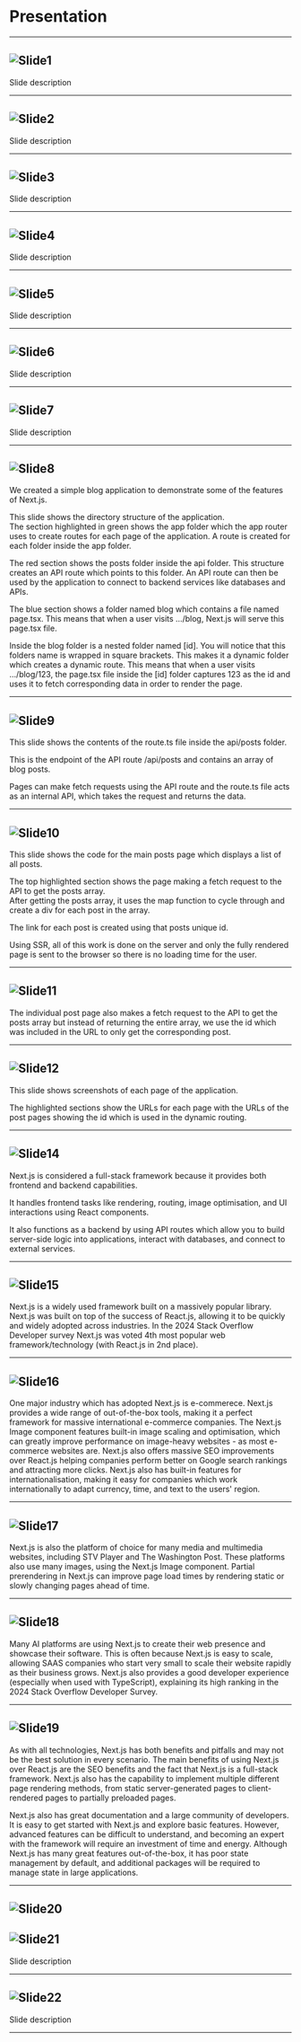 # Presentation
---

![Slide1](src/assets/images/Slide1.PNG)
---

Slide description

---

![Slide2](src/assets/images/Slide2.PNG)  
---

Slide description

---

![Slide3](src/assets/images/Slide3.PNG)  
---

Slide description

---

![Slide4](src/assets/images/Slide4.PNG)
---

Slide description

---

![Slide5](src/assets/images/Slide5.PNG)
---

Slide description

---

![Slide6](src/assets/images/Slide6.PNG)
---

Slide description

---

![Slide7](src/assets/images/Slide7.PNG)
---

Slide description

---

![Slide8](src/assets/images/Slide8.PNG)
---

We created a simple blog application to demonstrate some of the features of Next.js.

This slide shows the directory structure of the application.  
The section highlighted in green shows the app folder which the app router uses to create routes for each page of the application. A route is created for each folder inside the app folder.

The red section shows the posts folder inside the api folder. This structure creates an API route which points to this folder. An API route can then be used by the application to connect to backend services like databases and APIs.

The blue section shows a folder named blog which contains a file named page.tsx. This means that when a user visits …/blog, Next.js will serve this page.tsx file.

Inside the blog folder is a nested folder named [id]. You will notice that this folders name is wrapped in square brackets. This makes it a dynamic folder which creates a dynamic route. This means that when a user visits …/blog/123, the page.tsx file inside the [id] folder captures 123 as the id and uses it to fetch corresponding data in order to render the page. 

---

![Slide9](src/assets/images/Slide9.PNG)
---

This slide shows the contents of the route.ts file inside the api/posts folder.

This is the endpoint of the API route /api/posts and contains an array of blog posts.

Pages can make fetch requests using the API route and the route.ts file acts as an internal API, which takes the request and returns the data.


---


![Slide10](src/assets/images/Slide10.PNG)
---

This slide shows the code for the main posts page which displays a list of all posts.

The top highlighted section shows the page making a fetch request to the API to get the posts array.  
After getting the posts array, it uses the map function to cycle through and create a div for each post in the array.

The link for each post is created using that posts unique id.

Using SSR, all of this work is done on the server and only the fully rendered page is sent to the browser so there is no loading time for the user.


---


![Slide11](src/assets/images/Slide11.PNG)
---

The individual post page also makes a fetch request to the API to get the posts array but instead of returning the entire array, we use the id which was included in the URL to only get the corresponding post.


---


![Slide12](src/assets/images/Slide12.PNG)
---

This slide shows screenshots of each page of the application.

The highlighted sections show the URLs for each page with the URLs of the post pages showing the id which is used in the dynamic routing.


---


![Slide14](src/assets/images/Slide14.PNG)
---

Next.js is considered a full-stack framework because it provides both frontend and backend capabilities.

It handles frontend tasks like rendering, routing, image optimisation, and UI interactions using React components.

It also functions as a backend by using API routes which allow you to build server-side logic into applications, interact with databases, and connect to external services.


---


![Slide15](src/assets/images/Slide15.PNG)
---

Next.js is a widely used framework built on a massively popular library. Next.js was built on top of the success of React.js, allowing it to be quickly and widely adopted across industries. In the 2024 Stack Overflow Developer survey Next.js was voted 4th most popular web framework/technology (with React.js in 2nd place).

---

![Slide16](src/assets/images/Slide16.PNG)
---

One major industry which has adopted Next.js is e-commerece. Next.js provides a wide range of out-of-the-box tools, making it a perfect framework for massive international e-commerce companies. The Next.js Image component features built-in image scaling and optimisation, which can greatly improve performance on image-heavy websites - as most e-commerce websites are. Next.js also offers massive SEO improvements over React.js helping companies perform better on Google search rankings and attracting more clicks. Next.js also has built-in features for internationalisation, making it easy for companies which work internationally to adapt currency, time, and text to the users' region.

---

![Slide17](src/assets/images/Slide17.PNG)
---

Next.js is also the platform of choice for many media and multimedia websites, including STV Player and The Washington Post. These platforms also use many images, using the Next.js Image component. Partial prerendering in Next.js can improve page load times by rendering static or slowly changing pages ahead of time.

---

![Slide18](src/assets/images/Slide18.PNG)
---

Many AI platforms are using Next.js to create their web presence and showcase their software. This is often because Next.js is easy to scale, allowing SAAS companies who start very small to scale their website rapidly as their business grows. Next.js also provides a good developer experience (especially when used with TypeScript), explaining its high ranking in the 2024 Stack Overflow Developer Survey.  

---

![Slide19](src/assets/images/Slide19.PNG)
---

As with all technologies, Next.js has both benefits and pitfalls and may not be the best solution in every scenario. The main benefits of using Next.js over React.js are the SEO benefits and the fact that Next.js is a full-stack framework. Next.js also has the capability to implement multiple different page rendering methods, from static server-generated pages to client-rendered pages to partially preloaded pages. 

Next.js also has great documentation and a large community of developers. It is easy to get started with Next.js and explore basic features. However, advanced features can be difficult to understand, and becoming an expert with the framework will require an investment of time and energy. Although Next.js has many great features out-of-the-box, it has poor state management by default, and additional packages will be required to manage state in large applications.

---

![Slide20](src/assets/images/Slide20.PNG)
---


![Slide21](src/assets/images/Slide21.PNG)
---

Slide description

---

![Slide22](src/assets/images/Slide22.PNG)
---

Slide description

---

